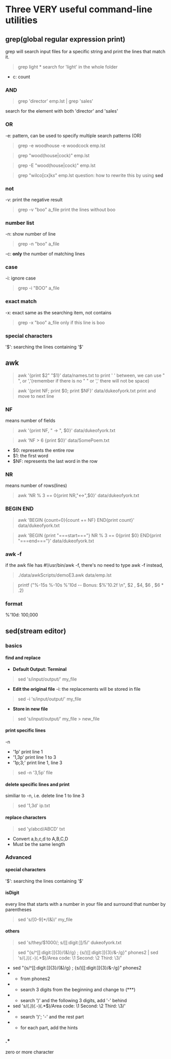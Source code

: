 # Three VERY useful command-line utilities

## grep(global regular expression print)
grep will search input files for a specific string and print the lines that match it.

> grep light *
search for 'light' in the whole folder
- c: count

### AND

> grep 'director' emp.lst | grep 'sales'

search for the element with both 'director' and 'sales'

### OR
-e: pattern, can be used to specify multiple search patterns (OR)

> grep -e woodhouse -e woodcock emp.lst

> grep "wood\(house\|cock\)" emp.lst

> grep -E "wood(house|cock)" emp.lst

> grep "wilco[cx]k*s*" emp.lst
question: how to rewrite this by using **sed**

### not
-v: print the negative result

> grep -v "boo" a_file
print the lines without boo

### number list
-n: show number of line

> grep -n "boo" a_file

-c: **only** the number of matching lines

### case
-i: ignore case

> grep -i "BOO" a_file

### exact match
-x: exact same as the searching item, not contains

> grep -x "boo" a_file
only if this line is boo

### special characters
'\$': searching the lines containing '$'


## awk

> awk '{print $2" "$1}' data/names.txt
to print ' ' between, we can use " ", or ','(remember if there is no " " or ',' there will not be space)

> awk '{print NF; print $0; print $NF}' data/dukeofyork.txt
print and move to next line

### NF
means number of fields

> awk '{print NF, " -> ", $0}' data/dukeofyork.txt 

> awk 'NF > 6 {print $0}' data/SomePoem.txt

- $0: represents the entire row
- $1: the first word
- $NF: represents the last word in the row

### NR
means number of rows(lines)

> awk 'NR % 3 == 0{print NR,"<->",$0}' data/dukeofyork.txt

### BEGIN END

> awk 'BEGIN {count=0}{count += NF} END{print count}' data/dukeofyork.txt 

> awk 'BEGIN {print "===start==="} NR % 3 == 0{print $0} END{print "===end==="}' data/dukeofyork.txt

### awk -f
if the awk file has #!/usr/bin/awk -f, there's no need to type awk -f
instead,

> ./data/awkScripts/demoE3.awk data/emp.lst

>  printf ("%-15s %-10s %'10d -- Bonus: $%'10.2f \n", $2 , $4, $6 , $6 * .2)

### format
%'10d:    100,000

## sed(stream editor)

### basics
#### find and replace
- **Default Output: Terminal**

> sed 's/input/output/' my_file

- **Edit the original file**
-i: the replacements will be stored in file

> sed -i 's/input/output/' my_file

- **Store in new file**

> sed 's/input/output/' my_file > new_file

#### print specific lines
-n
  + '1p' print line 1
  + '1,3p' print line 1 to 3
  + '1p;3;' print line 1, line 3

> sed -n '3,5p' file

#### delete specific lines and print
similiar to -n, i.e. delete line 1 to line 3

> sed '1,3d' ip.txt

#### replace characters

> sed 'y/abcd/ABCD' txt
- Convert a,b,c,d to A,B,C,D
- Must be the same length

### Advanced
#### special characters
'\$': searching the lines containing '$'

#### isDigit
every line that starts with a number in your file and surround that number by parentheses

> sed 's/[0-9]*/(&)/' my_file

#### others

> sed 's/they/$1000/; s/[[:digit:]]/5/' dukeofyork.txt

> sed  "{s/^[[:digit:]]\{3\}/(&)/g} ; {s/)[[:digit:]]\{3\}/&-/g}"  phones2 | sed 's/\(.*)\)\(.*-\)\(.*$\)/Area code: \1 Second: \2 Third: \3/' 
- sed "{s/^[[:digit:]]\{3\}/(&)/g} ; {s/)[[:digit:]]\{3\}/&-/g}"  phones2 
- + from phones2
- + search 3 digits from the beginning and change to (***)
- + search ')' and the following 3 digits, add '-' behind
- sed 's/\(.*)\)\(.*-\)\(.*$\)/Area code: \1 Second: \2 Third: \3/' 
- + search ')'; '-' and the rest part
- + for each part, add the hints

### .*
zero or more character